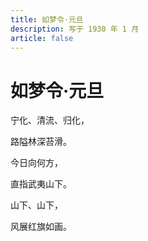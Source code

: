 ```yaml
---
title: 如梦令·元旦
description: 写于 1930 年 1 月
article: false
---
```


# 如梦令·元旦

宁化、清流、归化，

路隘林深苔滑。

今日向何方，

直指武夷山下。

山下、山下，

风展红旗如画。
